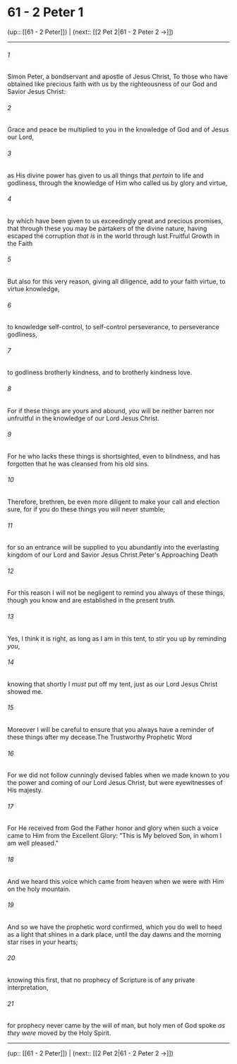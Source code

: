 # 61 - 2 Peter 1

(up:: [[61 - 2 Peter]]) | (next:: [[2 Pet 2|61 - 2 Peter 2 →]])

***


###### 1 
Simon Peter, a bondservant and apostle of Jesus Christ, To those who have obtained like precious faith with us by the righteousness of our God and Savior Jesus Christ: 

###### 2 
Grace and peace be multiplied to you in the knowledge of God and of Jesus our Lord, 

###### 3 
as His divine power has given to us all things that _pertain_ to life and godliness, through the knowledge of Him who called us by glory and virtue, 

###### 4 
by which have been given to us exceedingly great and precious promises, that through these you may be partakers of the divine nature, having escaped the corruption _that is_ in the world through lust.Fruitful Growth in the Faith 

###### 5 
But also for this very reason, giving all diligence, add to your faith virtue, to virtue knowledge, 

###### 6 
to knowledge self-control, to self-control perseverance, to perseverance godliness, 

###### 7 
to godliness brotherly kindness, and to brotherly kindness love. 

###### 8 
For if these things are yours and abound, _you_ will be neither barren nor unfruitful in the knowledge of our Lord Jesus Christ. 

###### 9 
For he who lacks these things is shortsighted, even to blindness, and has forgotten that he was cleansed from his old sins. 

###### 10 
Therefore, brethren, be even more diligent to make your call and election sure, for if you do these things you will never stumble; 

###### 11 
for so an entrance will be supplied to you abundantly into the everlasting kingdom of our Lord and Savior Jesus Christ.Peter's Approaching Death 

###### 12 
For this reason I will not be negligent to remind you always of these things, though you know and are established in the present truth. 

###### 13 
Yes, I think it is right, as long as I am in this tent, to stir you up by reminding _you_, 

###### 14 
knowing that shortly I _must_ put off my tent, just as our Lord Jesus Christ showed me. 

###### 15 
Moreover I will be careful to ensure that you always have a reminder of these things after my decease.The Trustworthy Prophetic Word 

###### 16 
For we did not follow cunningly devised fables when we made known to you the power and coming of our Lord Jesus Christ, but were eyewitnesses of His majesty. 

###### 17 
For He received from God the Father honor and glory when such a voice came to Him from the Excellent Glory: "This is My beloved Son, in whom I am well pleased." 

###### 18 
And we heard this voice which came from heaven when we were with Him on the holy mountain. 

###### 19 
And so we have the prophetic word confirmed, which you do well to heed as a light that shines in a dark place, until the day dawns and the morning star rises in your hearts; 

###### 20 
knowing this first, that no prophecy of Scripture is of any private interpretation, 

###### 21 
for prophecy never came by the will of man, but holy men of God spoke _as they were_ moved by the Holy Spirit.

***

(up:: [[61 - 2 Peter]]) | (next:: [[2 Pet 2|61 - 2 Peter 2 →]])
